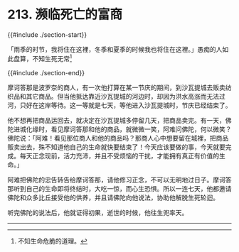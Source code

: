 # 213. 濒临死亡的富商
{{#include ./section-start}}

「雨季的时节，我将住在这裡，冬季和夏季的时候我也将住在这裡。」愚痴的人如此盘算，不知生死无常[^1]

{{#include ./section-end}}

摩诃答那是波罗奈的商人，有一次他打算在某一节庆的期间，到沙瓦提城去贩卖纺织品和其它商品。但当他抵达靠近沙瓦提城的河边时，却因为洪水高涨而无法过河，只好在这岸等待。这一等就是七天，等他进入沙瓦提城时，节庆已经结束了。

他不想再把商品运回去，就决定在沙瓦提城多停留几天，把商品卖完。有一天，佛陀进城化缘时，看见摩诃答那和他的商品，就微微一笑，阿难问佛陀，何以微笑？佛陀说：「阿难！看见那位商人和他的商品吗？那商人心中想要留在城裡，把商品贩卖出去，殊不知道他自己的生命就快要结束了！今天应该要做的事，今天就要完成。每天正念现前，活力充沛，并且不受烦恼的干扰，才能拥有真正有价值的生命。」

阿难把佛陀的忠告转告给摩诃答那，请他修习正念，不可以无明地过日子。摩诃答那听到自己的生命即将终结时，大吃一惊，而心生恐惧。所以一连七天，他都邀请佛陀和众多比丘接受他的供养，并且请佛陀向他说法，协助他解脱生死轮迴。

听完佛陀的说法后，他就证得初果，逝世的时候，他往生兜率天。


---



[^1]: 不知生命危脆的道理。

